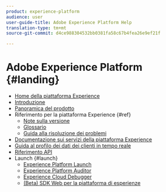 ```yaml
---
product: experience-platform
audience: user
user-guide-title: Adobe Experience Platform Help
translation-type: tm+mt
source-git-commit: d4ce988304532bb0381fa58c67b4fea26e9ef21f

---
```



# Adobe Experience Platform {#landing}

* [Home della piattaforma Experience](home.md)
* [Introduzione](get-started.md)
* [Panoramica del prodotto](https://www.adobe.io/apis/experienceplatform/home/overview.html)
* Riferimento per la piattaforma Experience {#ref}
   * [Note sulla versione](https://www.adobe.io/apis/experienceplatform/home/services/release-notes.html#!end-user/markdown/release-notes/release-notes.md)
   * [Glossario](https://www.adobe.io/apis/experienceplatform/home/services/acp-glossary.html)
   * [Guida alla risoluzione dei problemi](https://www.adobe.io/apis/experienceplatform/home/services/troubleshooting.html)
* [Documentazione sui servizi della piattaforma Experience](https://www.adobe.io/apis/experienceplatform/home/services.html)
* [Guida al profilo dei dati dei clienti in tempo reale](https://docs.adobe.com/content/help/en/experience-platform/rtcdp/overview.html)
* [Riferimento API](https://www.adobe.io/apis/experienceplatform/home/api-reference.html)
* Launch {#launch}
   * [Experience Platform Launch](https://docs.adobe.com/content/help/en/launch/using/overview.html)
   * [Experience Platform Auditor](https://docs.adobe.com/content/help/en/auditor/using/overview.html)
   * [Experience Cloud Debugger](https://docs.adobe.com/content/help/en/debugger/using/experience-cloud-debugger.html)
   * [(Beta) SDK Web per la piattaforma di esperienze](https://docs.adobe.com/content/help/en/experience-platform/edge/home.html)
